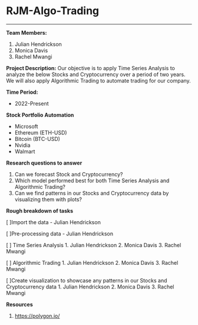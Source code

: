 # RJM-Algo-Trading
---


**Team Members:**
1. Julian Hendrickson
2. Monica Davis
3. Rachel Mwangi


**Project Description:**
Our objective is to apply Time Series Analysis to analyze the below Stocks and Cryptocurrency over a period of two years. 
We will also apply Algorithmic Trading to automate trading for our company.

**Time Period:**
 * 2022-Present 
 

**Stock Portfolio Automation**
 - Microsoft
 - Ethereum (ETH-USD)
 - Bitcoin (BTC-USD)
 - Nvidia
 - Walmart 
 
 
 **Research questions to answer**
 1. Can we forecast Stock and Cryptocurrency?
 2. Which model performed best for both Time Series Analysis and Algorithmic Trading?
 3. Can we find patterns in our Stocks and Cryptocurrency data by visualizing them with plots?



 **Rough breakdown of tasks**
 
  [ ]Import the data - Julian Hendrickson
  
  [ ]Pre-processing data - Julian Hendrickson
  
  [ ] Time Series Analysis
      1. Julian Hendrickson
      2. Monica Davis
      3. Rachel Mwangi

  [ ] Algorithmic Trading
      1. Julian Hendrickson
      2. Monica Davis
      3. Rachel Mwangi

  [ ]Create visualization to showcase any patterns in our Stocks and Cryptocurrency data
      1. Julian Hendrickson
      2. Monica Davis
      3. Rachel Mwangi

      
 **Resources**
 1. https://polygon.io/

